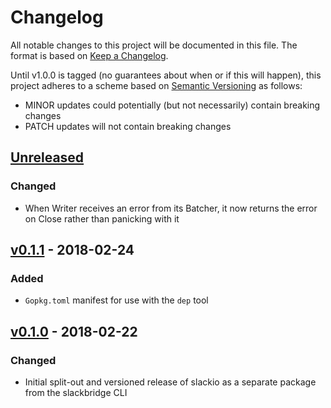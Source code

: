 # Changelog

All notable changes to this project will be documented in this file. The format
is based on [Keep a Changelog].

Until v1.0.0 is tagged (no guarantees about when or if this will happen), this
project adheres to a scheme based on [Semantic Versioning] as follows:

* MINOR updates could potentially (but not necessarily) contain breaking
  changes
* PATCH updates will not contain breaking changes

[Keep a Changelog]: http://keepachangelog.com/en/1.0.0/
[Semantic Versioning]: http://semver.org/spec/v2.0.0.html

## [Unreleased]
### Changed
- When Writer receives an error from its Batcher, it now returns the error on
  Close rather than panicking with it

## [v0.1.1] - 2018-02-24
### Added
- `Gopkg.toml` manifest for use with the `dep` tool

## [v0.1.0] - 2018-02-22
### Changed
- Initial split-out and versioned release of slackio as a separate package from
  the slackbridge CLI

[Unreleased]: https://github.com/ahamlinman/slackio/compare/v0.1.1...HEAD
[v0.1.1]: https://github.com/ahamlinman/slackio/tree/v0.1.1
[v0.1.0]: https://github.com/ahamlinman/slackio/tree/v0.1.0
